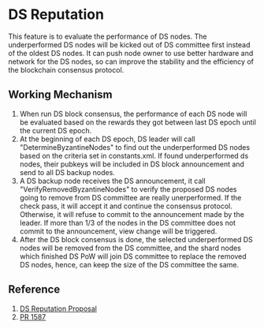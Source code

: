 # DS Reputation

This feature is to evaluate the performance of DS nodes. The underperformed DS nodes will be kicked out of DS committee first instead of the oldest DS nodes. It can push node owner to use better hardware and network for the DS nodes, so can improve the stability and the efficiency of the blockchain consensus protocol.

## Working Mechanism

1. When run DS block consensus, the performance of each DS node will be evaluated based on the rewards they got between last DS epoch until the current DS epoch.
1. At the beginning of each DS epoch, DS leader will call "DetermineByzantineNodes" to find out the underperformed DS nodes based on the criteria set in constants.xml. If found underperformed ds nodes, their pubkeys will be included in DS block announcement and send to all DS backup nodes.
1. A DS backup node receives the DS announcement, it call "VerifyRemovedByzantineNodes" to verify the proposed DS nodes going to remove from DS committee are really unerperformed. If the check pass, it will accept it and continue the consensus protocol. Otherwise, it will refuse to commit to the announcement made by the leader. If more than 1/3 of the nodes in the DS committee does not commit to the announcement, view change will be triggered.
1. After the DS block consensus is done, the selected underperformed DS nodes will be removed from the DS committee, and the shard nodes which finished DS PoW will join DS committee to replace the removed DS nodes, hence, can keep the size of the DS committee the same.

## Reference

1. [DS Reputation Proposal](https://github.com/nnamon/zilliqa-research/blob/master/ds_reputation/proposal.md)
2. [PR 1587](https://github.com/Zilliqa/Zilliqa/pull/1587)